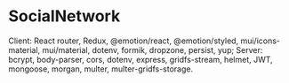 # SocialNetwork

Client: React router, Redux, @emotion/react, @emotion/styled, mui/icons-material, mui/material, dotenv, formik, dropzone, persist, yup;
Server: bcrypt, body-parser, cors, dotenv, express, gridfs-stream, helmet, JWT, mongoose, morgan, multer, multer-gridfs-storage.
